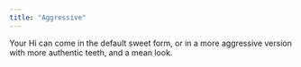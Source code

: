 ```yaml
---
title: "Aggressive"
---
```


Your Hi can come in the default sweet form, or in a more aggressive version with more authentic teeth, and a mean look.